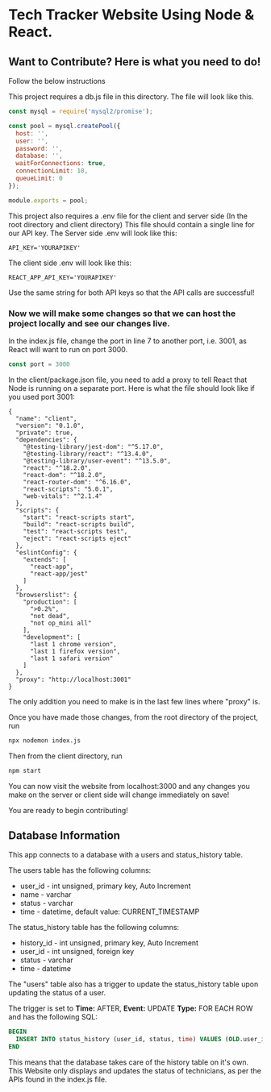 # Tech Tracker Website Using Node & React.

## Want to Contribute? Here is what you need to do!

Follow the below instructions

This project requires a db.js file in this directory. The file will look like this. 

```Javascript
const mysql = require('mysql2/promise');

const pool = mysql.createPool({
  host: '',
  user: '',
  password: '',
  database: '',
  waitForConnections: true,
  connectionLimit: 10,
  queueLimit: 0
});

module.exports = pool;
```
This project also requires a .env file for the client and server side (In the root directory and client directory)
This file should contain a single line for our API key. The Server side .env will look like this:

```
API_KEY='YOURAPIKEY'
```

The client side .env will look like this:

```
REACT_APP_API_KEY='YOURAPIKEY'
```

Use the same string for both API keys so that the API calls are successful!

### Now we will make some changes so that we can host the project locally and see our changes live.

In the index.js file, change the port in line 7 to another port, i.e. 3001, as React will want to run on port 3000.

```Javascript
const port = 3000
```

In the client/package.json file, you need to add a proxy to tell React that Node is running on a separate port. Here is what the file should look like if you used port 3001:

```
{
  "name": "client",
  "version": "0.1.0",
  "private": true,
  "dependencies": {
    "@testing-library/jest-dom": "^5.17.0",
    "@testing-library/react": "^13.4.0",
    "@testing-library/user-event": "^13.5.0",
    "react": "^18.2.0",
    "react-dom": "^18.2.0",
    "react-router-dom": "^6.16.0",
    "react-scripts": "5.0.1",
    "web-vitals": "^2.1.4"
  },
  "scripts": {
    "start": "react-scripts start",
    "build": "react-scripts build",
    "test": "react-scripts test",
    "eject": "react-scripts eject"
  },
  "eslintConfig": {
    "extends": [
      "react-app",
      "react-app/jest"
    ]
  },
  "browserslist": {
    "production": [
      ">0.2%",
      "not dead",
      "not op_mini all"
    ],
    "development": [
      "last 1 chrome version",
      "last 1 firefox version",
      "last 1 safari version"
    ]
  },
  "proxy": "http://localhost:3001"
}
```

The only addition you need to make is in the last few lines where "proxy" is.

Once you have made those changes, from the root directory of the project, run 

```Bash
npx nodemon index.js
```
Then from the client directory, run 

```Bash
npm start
```

You can now visit the website from localhost:3000 and any changes you make on the server or client side will change immediately on save!

You are ready to begin contributing!

## Database Information

This app connects to a database with a users and status_history table.

The users table has the following columns:

- user_id - int unsigned, primary key, Auto Increment
- name - varchar
- status - varchar
- time - datetime, default value: CURRENT_TIMESTAMP

The status_history table has the following columns:

- history_id - int unsigned, primary key, Auto Increment
- user_id - int unsigned, foreign key
- status - varchar
- time - datetime

The "users" table also has a trigger to update the status_history table upon updating the status of a user.

The trigger is set to **Time:** AFTER, **Event:** UPDATE **Type:** FOR EACH ROW and has the following SQL:

```SQL
BEGIN
  INSERT INTO status_history (user_id, status, time) VALUES (OLD.user_id, NEW.status, Now());
END
```

This means that the database takes care of the history table on it's own. This Website only displays
and updates the status of technicians, as per the APIs found in the index.js file.


